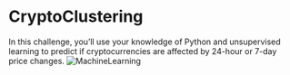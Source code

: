 # CryptoClustering
In this challenge, you’ll use your knowledge of Python and unsupervised learning to predict if cryptocurrencies are affected by 24-hour or 7-day price changes.
![MachineLearning](https://github.com/dthomas0424/CryptoClustering/assets/135156232/ef2695e6-9adb-4f75-8a70-f097421aef00)
